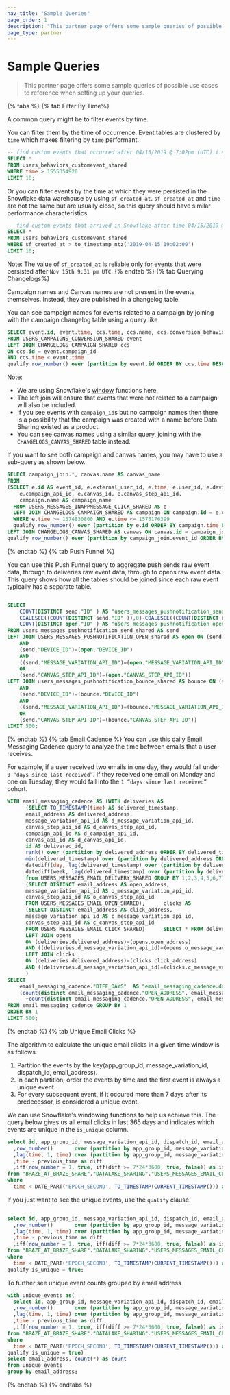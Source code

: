 ```yaml
---
nav_title: "Sample Queries"
page_order: 1
description: "This partner page offers some sample queries of possible use cases to reference when setting up your queries."
page_type: partner
---
```


# Sample Queries

>  This partner page offers some sample queries of possible use cases to reference when setting up your queries.

{% tabs %}
  {% tab Filter By Time%}
  
  A common query might be to filter events by time.
  
  You can filter them by the time of occurrence. Event tables are clustered by `time` which makes filtering by `time` performant.

```sql
-- find custom events that occurred after 04/15/2019 @ 7:02pm (UTC) i.e. timestamp=1555354920
SELECT *
FROM users_behaviors_customevent_shared
WHERE time > 1555354920
LIMIT 10;
```
  Or you can filter events by the time at which they were persisted in the Snowflake data warehouse by using `sf_created_at`. `sf_created_at` and `time` are not the same but are usually close, so this query should have similar performance characteristics

```sql
-- find custom events that arrived in Snowflake after time 04/15/2019 @ 7:02pm (UTC)
SELECT *
FROM users_behaviors_customevent_shared
WHERE sf_created_at > to_timestamp_ntz('2019-04-15 19:02:00')
LIMIT 10;
```

Note: The value of `sf_created_at` is reliable only for events that were persisted after `Nov 15th 9:31 pm UTC`.
  {% endtab %}
  {% tab Querying Changelogs%}
  
Campaign names and Canvas names are not present in the events themselves. Instead, they are published in a changelog table. 

You can see campaign names for events related to a campaign by joining with the campaign changelog table using a query like

```sql
SELECT event.id, event.time, ccs.time, ccs.name, ccs.conversion_behaviors[event.conversion_behavior_index]
FROM USERS_CAMPAIGNS_CONVERSION_SHARED event
LEFT JOIN CHANGELOGS_CAMPAIGN_SHARED ccs
ON ccs.id = event.campaign_id
AND ccs.time < event.time
qualify row_number() over (partition by event.id ORDER BY ccs.time DESC) = 1;
```
Note:
- We are using Snowflake's [window](https://docs.snowflake.com/en/sql-reference/functions-analytic.html) functions here.
- The left join will ensure that events that were not related to a campaign will also be included.
- If you see events with `campaign_id`s but no campaign names then there is a possibility that the campaign was created with a name before Data Sharing existed as a product.
- You can see canvas names using a similar query, joining with the `CHANGELOGS_CANVAS_SHARED` table instead.

If you want to see both campaign and canvas names, you may have to use a sub-query as shown below.

```sql
SELECT campaign_join.*, canvas.name AS canvas_name
FROM 
(SELECT e.id AS event_id, e.external_user_id, e.time, e.user_id, e.device_id, e.sf_created_at,
    e.campaign_api_id, e.canvas_id, e.canvas_step_api_id, 
    campaign.name AS campaign_name
  FROM USERS_MESSAGES_INAPPMESSAGE_CLICK_SHARED AS e
  LEFT JOIN CHANGELOGS_CAMPAIGN_SHARED AS campaign ON campaign.id = e.campaign_id
  WHERE e.time >= 1574830800 AND e.time <= 1575176399
  qualify row_number() over (partition by e.id ORDER BY campaign.time DESC) = 1) AS campaign_join
LEFT JOIN CHANGELOGS_CANVAS_SHARED AS canvas ON canvas.id = campaign_join.canvas_id
qualify row_number() over (partition by campaign_join.event_id ORDER BY canvas.time DESC) = 1;
```
  {% endtab %}
  {% tab Push Funnel %}

  You can use this Push Funnel query to aggregate push sends raw event data, through to deliveries raw event data, through to opens raw event data. This query shows how all the tables should be joined since each raw event typically has a separate table.

```sql

SELECT
    COUNT(DISTINCT send."ID" ) AS "users_messages_pushnotification_send.push_sent",
    COALESCE((COUNT(DISTINCT send."ID" )),0)-COALESCE((COUNT(DISTINCT bounce."ID" )),0) AS "users_messages_pushnotification_send.push_delivered",
    COUNT(DISTINCT open."ID" ) AS "users_messages_pushnotification_open.push_opens"
FROM users_messages_pushnotification_send_shared AS send
LEFT JOIN USERS_MESSAGES_PUSHNOTIFICATION_OPEN_shared AS open ON (send."USER_ID")=(open."USER_ID")
    AND
    (send."DEVICE_ID")=(open."DEVICE_ID")
    AND
    ((send."MESSAGE_VARIATION_API_ID")=(open."MESSAGE_VARIATION_API_ID")
    OR
    (send."CANVAS_STEP_API_ID")=(open."CANVAS_STEP_API_ID"))
LEFT JOIN users_messages_pushnotification_bounce_shared AS bounce ON (send."USER_ID")=(bounce."USER_ID")
    AND
    (send."DEVICE_ID")=(bounce."DEVICE_ID")
    AND
    ((send."MESSAGE_VARIATION_API_ID")=(bounce."MESSAGE_VARIATION_API_ID")
    OR
    (send."CANVAS_STEP_API_ID")=(bounce."CANVAS_STEP_API_ID"))
LIMIT 500;
```

  {% endtab %}
  {% tab Email Cadence %}
You can use this daily Email Messaging Cadence query to analyze the time between emails that a user receives.

For example, if a user received two emails in one day, they would fall under `0 “days since last received”`. If they received one email on Monday and one on Tuesday, they would fall into the `1 “days since last received”` cohort.

```sql
WITH email_messaging_cadence AS (WITH deliveries AS
      (SELECT TO_TIMESTAMP(time) AS delivered_timestamp,
      email_address AS delivered_address,
      message_variation_api_id AS d_message_variation_api_id,
      canvas_step_api_id AS d_canvas_step_api_id,
      campaign_api_id AS d_campaign_api_id,
      canvas_api_id AS d_canvas_api_id,
      id AS delivered_id,
      rank() over (partition by delivered_address ORDER BY delivered_timestamp ASC) AS delivery_event,
      min(delivered_timestamp) over (partition by delivered_address ORDER BY delivered_timestamp ASC) AS first_delivered,
      datediff(day, lag(delivered_timestamp) over (partition by delivered_address ORDER BY delivered_timestamp ASC), delivered_timestamp) AS diff_days,
      datediff(week, lag(delivered_timestamp) over (partition by delivered_address ORDER BY delivered_timestamp ASC), delivered_timestamp) AS diff_weeks
      from USERS_MESSAGES_EMAIL_DELIVERY_SHARED GROUP BY 1,2,3,4,5,6,7),      opens AS
      (SELECT DISTINCT email_address AS open_address,
      message_variation_api_id AS o_message_variation_api_id,
      canvas_step_api_id AS o_canvas_step_api_id
      FROM USERS_MESSAGES_EMAIL_OPEN_SHARED),      clicks AS
      (SELECT DISTINCT email_address AS click_address,
      message_variation_api_id AS c_message_variation_api_id,
      canvas_step_api_id AS c_canvas_step_api_id
      FROM USERS_MESSAGES_EMAIL_CLICK_SHARED)      SELECT * FROM deliveries
      LEFT JOIN opens
      ON (deliveries.delivered_address)=(opens.open_address)
      AND ((deliveries.d_message_variation_api_id)=(opens.o_message_variation_api_id) OR (deliveries.d_canvas_step_api_id)=(opens.o_canvas_step_api_id))
      LEFT JOIN clicks
      ON (deliveries.delivered_address)=(clicks.click_address)
      AND ((deliveries.d_message_variation_api_id)=(clicks.c_message_variation_api_id) OR (deliveries.d_canvas_step_api_id)=(clicks.c_canvas_step_api_id))
      )
SELECT
    email_messaging_cadence."DIFF_DAYS"  AS "email_messaging_cadence.days_since_last_received",
    (count(distinct email_messaging_cadence."OPEN_ADDRESS", email_messaging_cadence."O_MESSAGE_VARIATION_API_ID")
      +count(distinct email_messaging_cadence."OPEN_ADDRESS", email_messaging_cadence."O_CANVAS_STEP_API_ID"))/(COUNT(DISTINCT email_messaging_cadence."DELIVERED_ID" ))  AS "email_messaging_cadence.unique_open_rate"
FROM email_messaging_cadence GROUP BY 1
ORDER BY 1
LIMIT 500;
```
  {% endtab %}
  {% tab Unique Email Clicks %}
  
The algorithm to calculate the unique email clicks in a given time window is as follows.
  1. Partition the events by the key(app_group_id, message_variation_id, dispatch_id, email_address).
  2. In each partition, order the events by time and the first event is always a unique event.
  3. For every subsequent event, if it occured more than 7 days after its predecessor, is considered a unique event.
  
We can use Snowflake's windowing functions to help us achieve this. The query below gives us all email clicks in last 365 days and indicates which events are unique in the `is_unique` column.
  
```sql
select id, app_group_id, message_variation_api_id, dispatch_id, email_address, time
  ,row_number()       over (partition by app_group_id, message_variation_api_id, dispatch_id, email_address order by time) row_number
  ,lag(time, 1, time) over (partition by app_group_id, message_variation_api_id, dispatch_id, email_address order by time) previous_time
  ,time - previous_time as diff
  ,iff(row_number = 1, true, iff(diff >= 7*24*3600, true, false)) as is_unique
from "BRAZE_AT_BRAZE_SHARE"."DATALAKE_SHARING"."USERS_MESSAGES_EMAIL_CLICK_SHARED"
where
  time < DATE_PART('EPOCH_SECOND', TO_TIMESTAMP(CURRENT_TIMESTAMP())) and time > DATE_PART('EPOCH_SECOND', TO_TIMESTAMP(CURRENT_TIMESTAMP())) - 365*24*3600; 
```
If you just want to see the unique events, use the `qualify` clause.
```sql
  
select id, app_group_id, message_variation_api_id, dispatch_id, email_address, time
  ,row_number()       over (partition by app_group_id, message_variation_api_id, dispatch_id, email_address order by time) row_number
  ,lag(time, 1, time) over (partition by app_group_id, message_variation_api_id, dispatch_id, email_address order by time) previous_time
  ,time - previous_time as diff
  ,iff(row_number = 1, true, iff(diff >= 7*24*3600, true, false)) as is_unique
from "BRAZE_AT_BRAZE_SHARE"."DATALAKE_SHARING"."USERS_MESSAGES_EMAIL_CLICK_SHARED"
where
  time < DATE_PART('EPOCH_SECOND', TO_TIMESTAMP(CURRENT_TIMESTAMP())) and time > DATE_PART('EPOCH_SECOND', TO_TIMESTAMP(CURRENT_TIMESTAMP())) - 365*24*3600
qualify is_unique = true;
```
To further see unique event counts grouped by email address
```sql
with unique_events as(
  select id, app_group_id, message_variation_api_id, dispatch_id, email_address, time
  ,row_number()       over (partition by app_group_id, message_variation_api_id, dispatch_id, email_address order by time) row_number
  ,lag(time, 1, time) over (partition by app_group_id, message_variation_api_id, dispatch_id, email_address order by time) previous_time
  ,time - previous_time as diff
  ,iff(row_number = 1, true, iff(diff >= 7*24*3600, true, false)) as is_unique
from "BRAZE_AT_BRAZE_SHARE"."DATALAKE_SHARING"."USERS_MESSAGES_EMAIL_CLICK_SHARED"
where
  time < DATE_PART('EPOCH_SECOND', TO_TIMESTAMP(CURRENT_TIMESTAMP())) and time > DATE_PART('EPOCH_SECOND', TO_TIMESTAMP(CURRENT_TIMESTAMP())) - 365*24*3600
qualify is_unique = true) 
select email_address, count(*) as count
from unique_events
group by email_address;
```
  {% endtab %}
{% endtabs %}
